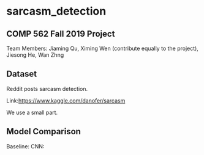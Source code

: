 # sarcasm_detection

## COMP 562 Fall 2019 Project
Team Members:
Jiaming Qu, Ximing Wen (contribute equally to the project), Jiesong He, Wan Zhng

## Dataset

Reddit posts sarcasm detection.

Link:https://www.kaggle.com/danofer/sarcasm

We use a small part.

## Model Comparison
Baseline:
CNN: 
